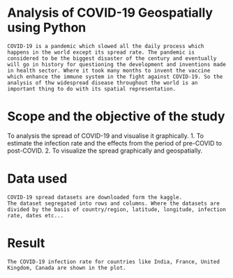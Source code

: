 # Analysis of COVID-19 Geospatially using Python

    COVID-19 is a pandemic which slowed all the daily process which happens in the world except its spread rate. The pandemic is considered to be the biggest disaster of the century and eventually will go in history for questioning the development and inventions made in health sector. Where it took many months to invent the vaccine which enhance the immune system in the fight against COVID-19. So the analysis of thw widespread disease throughout the world is an important thing to do with its spatial representation.

# Scope and the objective of the study
    
To analysis the spread of COVID-19 and visualise it graphically.
    1. To estimate the infection rate and the effects from the period of pre-COVID to post-COVID.
    2. To visualize the spread graphically and geospatially.

# Data used

    COVID-19 spread datasets are downloaded form the kaggle.
    The dataset segregated into rows and columns. Where the datasets are divided by the basis of country/region, latitude, longitude, infection rate, dates etc...

# Result
    The COVID-19 infection rate for countries like India, France, United Kingdom, Canada are shown in the plot.